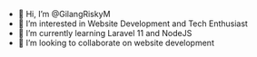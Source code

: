 - 👋 Hi, I’m @GilangRiskyM
- 👀 I’m interested in Website Development and Tech Enthusiast
- 🌱 I’m currently learning Laravel 11 and NodeJS
- 💞️ I’m looking to collaborate on website development

<!---
GilangRiskyM/GilangRiskyM is a ✨ special ✨ repository because its `README.md` (this file) appears on your GitHub profile.
You can click the Preview link to take a look at your changes.
--->
